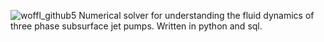 ![woffl_github5](https://github.com/kwellis/woffl/assets/62774251/c2256701-1678-4b3c-a7a4-5c0fbdf0bd0a)
Numerical solver for understanding the fluid dynamics of three phase subsurface jet pumps. Written in python and sql.
